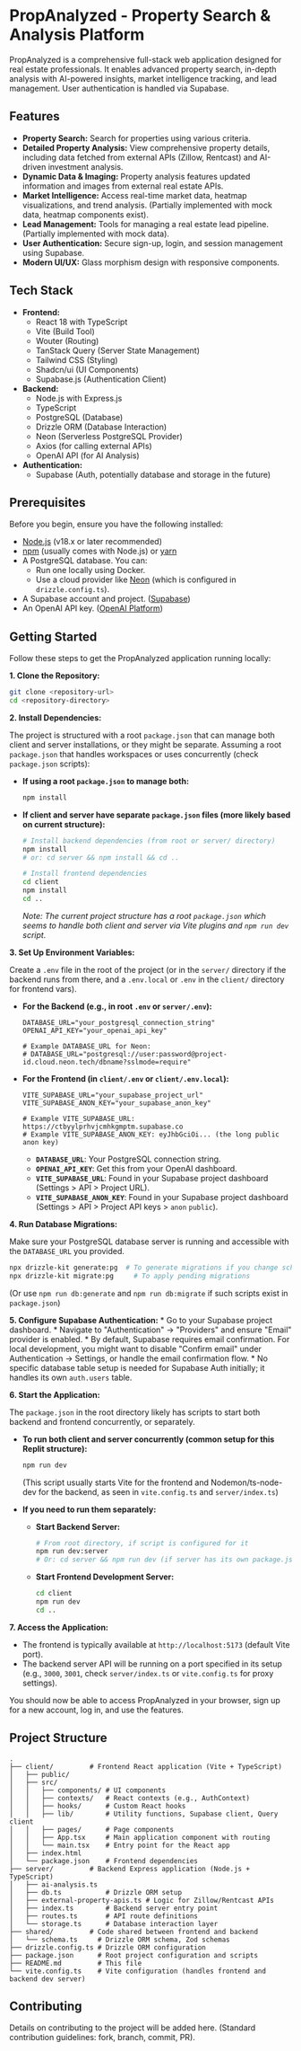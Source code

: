 # PropAnalyzed - Property Search & Analysis Platform

PropAnalyzed is a comprehensive full-stack web application designed for real estate professionals. It enables advanced property search, in-depth analysis with AI-powered insights, market intelligence tracking, and lead management. User authentication is handled via Supabase.

## Features

*   **Property Search:** Search for properties using various criteria.
*   **Detailed Property Analysis:** View comprehensive property details, including data fetched from external APIs (Zillow, Rentcast) and AI-driven investment analysis.
*   **Dynamic Data & Imaging:** Property analysis features updated information and images from external real estate APIs.
*   **Market Intelligence:** Access real-time market data, heatmap visualizations, and trend analysis. (Partially implemented with mock data, heatmap components exist).
*   **Lead Management:** Tools for managing a real estate lead pipeline. (Partially implemented with mock data).
*   **User Authentication:** Secure sign-up, login, and session management using Supabase.
*   **Modern UI/UX:** Glass morphism design with responsive components.

## Tech Stack

*   **Frontend:**
    *   React 18 with TypeScript
    *   Vite (Build Tool)
    *   Wouter (Routing)
    *   TanStack Query (Server State Management)
    *   Tailwind CSS (Styling)
    *   Shadcn/ui (UI Components)
    *   Supabase.js (Authentication Client)
*   **Backend:**
    *   Node.js with Express.js
    *   TypeScript
    *   PostgreSQL (Database)
    *   Drizzle ORM (Database Interaction)
    *   Neon (Serverless PostgreSQL Provider)
    *   Axios (for calling external APIs)
    *   OpenAI API (for AI Analysis)
*   **Authentication:**
    *   Supabase (Auth, potentially database and storage in the future)

## Prerequisites

Before you begin, ensure you have the following installed:

*   [Node.js](https://nodejs.org/) (v18.x or later recommended)
*   [npm](https://www.npmjs.com/) (usually comes with Node.js) or [yarn](https://yarnpkg.com/)
*   A PostgreSQL database. You can:
    *   Run one locally using Docker.
    *   Use a cloud provider like [Neon](https://neon.tech/) (which is configured in `drizzle.config.ts`).
*   A Supabase account and project. ([Supabase](https://supabase.com/))
*   An OpenAI API key. ([OpenAI Platform](https://platform.openai.com/))

## Getting Started

Follow these steps to get the PropAnalyzed application running locally:

**1. Clone the Repository:**

```bash
git clone <repository-url>
cd <repository-directory>
```

**2. Install Dependencies:**

The project is structured with a root `package.json` that can manage both client and server installations, or they might be separate. Assuming a root `package.json` that handles workspaces or uses concurrently (check `package.json` scripts):

*   **If using a root `package.json` to manage both:**
    ```bash
    npm install
    ```
*   **If client and server have separate `package.json` files (more likely based on current structure):**
    ```bash
    # Install backend dependencies (from root or server/ directory)
    npm install
    # or: cd server && npm install && cd ..

    # Install frontend dependencies
    cd client
    npm install
    cd ..
    ```
    *Note: The current project structure has a root `package.json` which seems to handle both client and server via Vite plugins and `npm run dev` script.*

**3. Set Up Environment Variables:**

Create a `.env` file in the root of the project (or in the `server/` directory if the backend runs from there, and a `.env.local` or `.env` in the `client/` directory for frontend vars).

*   **For the Backend (e.g., in root `.env` or `server/.env`):**
    ```env
    DATABASE_URL="your_postgresql_connection_string"
    OPENAI_API_KEY="your_openai_api_key"

    # Example DATABASE_URL for Neon:
    # DATABASE_URL="postgresql://user:password@project-id.cloud.neon.tech/dbname?sslmode=require"
    ```

*   **For the Frontend (in `client/.env` or `client/.env.local`):**
    ```env
    VITE_SUPABASE_URL="your_supabase_project_url"
    VITE_SUPABASE_ANON_KEY="your_supabase_anon_key"

    # Example VITE_SUPABASE_URL: https://ctbyylprhvjcmhkgmptm.supabase.co
    # Example VITE_SUPABASE_ANON_KEY: eyJhbGciOi... (the long public anon key)
    ```

    *   **`DATABASE_URL`**: Your PostgreSQL connection string.
    *   **`OPENAI_API_KEY`**: Get this from your OpenAI dashboard.
    *   **`VITE_SUPABASE_URL`**: Found in your Supabase project dashboard (Settings > API > Project URL).
    *   **`VITE_SUPABASE_ANON_KEY`**: Found in your Supabase project dashboard (Settings > API > Project API keys > `anon` `public`).

**4. Run Database Migrations:**

Make sure your PostgreSQL database server is running and accessible with the `DATABASE_URL` you provided.

```bash
npx drizzle-kit generate:pg  # To generate migrations if you change schema.ts
npx drizzle-kit migrate:pg     # To apply pending migrations
```
(Or use `npm run db:generate` and `npm run db:migrate` if such scripts exist in `package.json`)

**5. Configure Supabase Authentication:**
    * Go to your Supabase project dashboard.
    * Navigate to "Authentication" -> "Providers" and ensure "Email" provider is enabled.
    * By default, Supabase requires email confirmation. For local development, you might want to disable "Confirm email" under Authentication -> Settings, or handle the email confirmation flow.
    * No specific database table setup is needed for Supabase Auth initially; it handles its own `auth.users` table.

**6. Start the Application:**

The `package.json` in the root directory likely has scripts to start both backend and frontend concurrently, or separately.

*   **To run both client and server concurrently (common setup for this Replit structure):**
    ```bash
    npm run dev
    ```
    (This script usually starts Vite for the frontend and Nodemon/ts-node-dev for the backend, as seen in `vite.config.ts` and `server/index.ts`)

*   **If you need to run them separately:**
    *   **Start Backend Server:**
        ```bash
        # From root directory, if script is configured for it
        npm run dev:server
        # Or: cd server && npm run dev (if server has its own package.json and dev script)
        ```
    *   **Start Frontend Development Server:**
        ```bash
        cd client
        npm run dev
        cd ..
        ```

**7. Access the Application:**

*   The frontend is typically available at `http://localhost:5173` (default Vite port).
*   The backend server API will be running on a port specified in its setup (e.g., `3000`, `3001`, check `server/index.ts` or `vite.config.ts` for proxy settings).

You should now be able to access PropAnalyzed in your browser, sign up for a new account, log in, and use the features.

## Project Structure

```
.
├── client/         # Frontend React application (Vite + TypeScript)
│   ├── public/
│   ├── src/
│   │   ├── components/ # UI components
│   │   ├── contexts/   # React contexts (e.g., AuthContext)
│   │   ├── hooks/      # Custom React hooks
│   │   ├── lib/        # Utility functions, Supabase client, Query client
│   │   ├── pages/      # Page components
│   │   ├── App.tsx     # Main application component with routing
│   │   └── main.tsx    # Entry point for the React app
│   ├── index.html
│   └── package.json    # Frontend dependencies
├── server/         # Backend Express application (Node.js + TypeScript)
│   ├── ai-analysis.ts
│   ├── db.ts           # Drizzle ORM setup
│   ├── external-property-apis.ts # Logic for Zillow/Rentcast APIs
│   ├── index.ts        # Backend server entry point
│   ├── routes.ts       # API route definitions
│   └── storage.ts      # Database interaction layer
├── shared/         # Code shared between frontend and backend
│   └── schema.ts     # Drizzle ORM schema, Zod schemas
├── drizzle.config.ts # Drizzle ORM configuration
├── package.json      # Root project configuration and scripts
├── README.md         # This file
└── vite.config.ts    # Vite configuration (handles frontend and backend dev server)
```

## Contributing

Details on contributing to the project will be added here. (Standard contribution guidelines: fork, branch, commit, PR).
